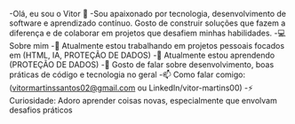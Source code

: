 -Olá, eu sou o Vitor 👋
-Sou apaixonado por tecnologia, desenvolvimento de software e aprendizado contínuo. Gosto de construir soluções que fazem a diferença e de colaborar em projetos que desafiem minhas habilidades.
-💻 Sobre mim
-🔭 Atualmente estou trabalhando em projetos pessoais focados em (HTML, IA, PROTEÇÃO DE DADOS)
-🌱 Atualmente estou aprendendo (PROTEÇÃO DE DADOS)
-💬 Gosto de falar sobre desenvolvimento, boas práticas de código e tecnologia no geral
-📫 Como falar comigo: (vitormartinssantos02@gmail.com ou LinkedIn/vitor-martins00)
-⚡ Curiosidade: Adoro aprender coisas novas, especialmente que envolvam desafios práticos
